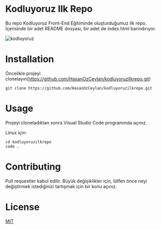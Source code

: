 # Kodluyoruz Ilk Repo
Bu repo Kodluyoruz Front-End Eğitiminde oluşturduğumuz ilk repo. İçerisinde bir adet README dosyası, bir adet de index.html barındırıyor.


![kodluyoruz](https://user-images.githubusercontent.com/70063987/175782487-411db027-7bc8-454f-9639-eaf8d27ead1a.PNG)

# Installation
Öncelikle projeyi clonelayın(https://github.com/HasanOzCeylan/kodluyoruzilkrepo.git)

```
git clone https://github.com/HasanOzCeylan/kodluyoruzilkrepo.git
```
# Usage
Projeyi cloneladıktan sonra Visual Studio Code programında açınız.

Linux için:
```
cd kodluyoruzilkrepo
code .
```
# Contributing
Pull requestler kabul edilir. Büyük değişiklikler için, lütfen önce neyi değiştirmek istediğinizi tartışmak için bir konu açınız.
# License
[MIT](https://choosealicense.com/licenses/mit/)
